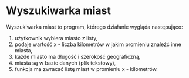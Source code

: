 # Wyszukiwarka miast

Wyszukiwarka miast to program, którego działanie wygląda następująco:

1. użytkownik wybiera miasto z listy,
2. podaje wartość x - liczba kilometrów w jakim promieniu znaleźć inne miasta,
3. każde miasto ma długość i szerokość geograficzną,
4. miasta są w bazie danych (plik tekstowy),
5. funkcja ma zwracać listę miast w promieniu x - kilometrów.
